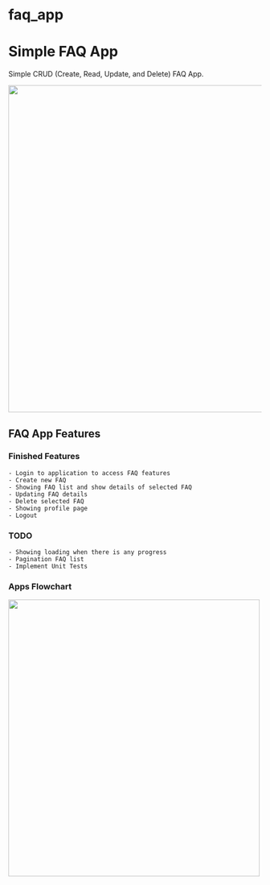 # faq_app

# Simple FAQ App
Simple CRUD (Create, Read, Update, and Delete) FAQ App.

<img src="https://github.com/jordiejuwono/FaqApp/assets/95727832/e3e0f76e-ccf6-44f1-a2bb-1ac1332be611.png" width="650" height="650">

## **FAQ App Features**

### **Finished Features**
```
- Login to application to access FAQ features
- Create new FAQ
- Showing FAQ list and show details of selected FAQ
- Updating FAQ details
- Delete selected FAQ
- Showing profile page
- Logout
```

### **TODO**
```
- Showing loading when there is any progress
- Pagination FAQ list
- Implement Unit Tests
```

### **Apps Flowchart**

<img src="https://github.com/jordiejuwono/FaqApp/assets/95727832/00dc8ca8-a61c-49c5-9f5e-a7b214aa040b.png" width="500" height="550">

